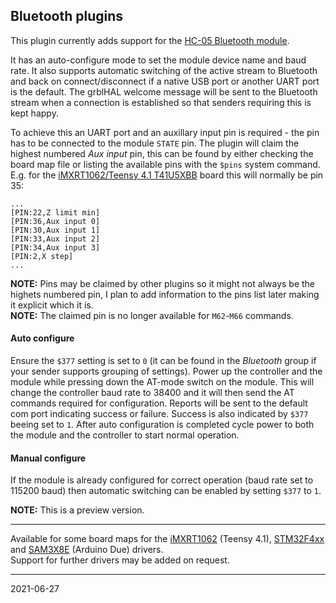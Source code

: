 ## Bluetooth plugins

This plugin currently adds support for the [HC-05 Bluetooth module](https://duckduckgo.com/?t=ffsb&q=HC-05+Bluetooth+module.&ia=web).

It has an auto-configure mode to set the module device name and baud rate.
It also supports automatic switching of the active stream to Bluetooth and back on connect/disconnect if a native USB port or another UART port is the default.
The grblHAL welcome message will be sent to the Bluetooth stream when a connection is established so that senders requiring this is kept happy.

To achieve this an UART port and an auxillary input pin is required - the pin has to be connected to the module `STATE` pin.
The plugin will claim the highest numbered _Aux input_ pin, this can be found by either checking the board map file or
listing the available pins with the `$pins` system command. E.g. for the [iMXRT1062/Teensy 4.1 T41U5XBB](https://github.com/grblHAL/iMXRT1062/blob/master/grblHAL_Teensy4/src/T41U5XBB_map.h) board this will normally be pin 35:

```
...
[PIN:22,Z limit min]
[PIN:36,Aux input 0]
[PIN:30,Aux input 1]
[PIN:33,Aux input 2]
[PIN:34,Aux input 3]
[PIN:2,X step]
...
```

__NOTE:__ Pins may be claimed by other plugins so it might not always be the highets numbered pin, I plan to add information to the pins list later making it explicit which it is.  
__NOTE:__ The claimed pin is no longer available for `M62`-`M66` commands.

#### Auto configure

Ensure the `$377` setting is set to `0` \(it can be found in the _Bluetooth_ group if your sender supports grouping of settings\).
Power up the controller and the module while pressing down the AT-mode switch on the module.
This will change the controller baud rate to 38400 and it will then send the AT commands required for configuration.
Reports will be sent to the default com port indicating success or failure. Success is also indicated by `$377` beeing set to `1`. 
After auto configuration is completed cycle power to both the module and the controller to start normal operation.

#### Manual configure
If the module is already configured for correct operation \(baud rate set to 115200 baud\) then automatic switching can be enabled by setting `$377` to `1`.

__NOTE:__ This is a preview version.

---

Available for some board maps for the [iMXRT1062](https://github.com/grblHAL/iMXRT1062) \(Teensy 4.1\), [STM32F4xx](https://github.com/grblHAL/STM32F4xx) and [SAM3X8E](https://github.com/grblHAL/SAM3X8E) \(Arduino Due\) drivers.  
Support for further drivers may be added on request.

---
2021-06-27
